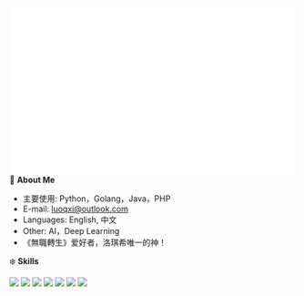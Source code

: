 <a href="#">
  <img align="right" src="https://github.com/luoqxi/github-stats/blob/master/generated/languages.svg" />
</a>

🍓 **About Me**

- 主要使用: Python，Golang，Java，PHP
- E-mail: luoqxi@outlook.com
- Languages: English, 中文
- Other: AI，Deep Learning
- 《無職轉生》爱好者，洛琪希唯一的神！

❄️ **Skills**

![](https://img.shields.io/badge/-Python-3e74a2?style=flat-square&logo=Python&logoColor=fff)
![](https://img.shields.io/badge/-Go-00add8?style=flat-square&logo=Go&logoColor=fff)
![](https://img.shields.io/badge/-Java-339933?style=flat-square&logo=Node.js&logoColor=fff)
![](https://img.shields.io/badge/-PHP-6495ED?style=flat-square&logo=PHP&logoColor=fff)
![](https://img.shields.io/badge/-Vue-4fc08d?style=flat-square&logo=Vue.js&logoColor=fff)
![](https://img.shields.io/badge/-Docker-2496ED?style=flat-square&logo=Docker&logoColor=fff)
![](https://img.shields.io/badge/-Linux-000000?style=flat-square&logo=Linux&logoColor=fff)



<!--
**luoqxi/luoqxi** is a ✨ _special_ ✨ repository because its `README.md` (this file) appears on your GitHub profile.

Here are some ideas to get you started:

- 🔭 I’m currently working on ...
- 🌱 I’m currently learning ...
- 👯 I’m looking to collaborate on ...
- 🤔 I’m looking for help with ...
- 💬 Ask me about ...
- 📫 How to reach me: ...
- 😄 Pronouns: ...
- ⚡ Fun fact: ...
-->
